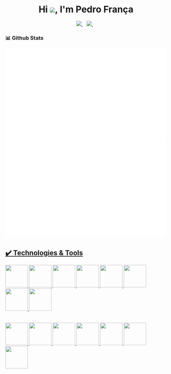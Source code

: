 <h1 align="center">Hi <img src="https://raw.githubusercontent.com/kaueMarques/kaueMarques/master/hi.gif" height="30px">, I'm Pedro França</h1>

<!-- Formas de Contato  -->
<p align='center'>
  
  <a href="https://www.linkedin.com/in/pedrofrancaa/">
    <img src="https://img.shields.io/badge/linkedin-%230077B5.svg?&style=for-the-badge&logo=linkedin&logoColor=white" />
  </a>&nbsp;&nbsp;
  
  <a href="https://www.behance.net/pedrofrancaa/">
    <img src="https://img.shields.io/badge/-Behance-blue?style=for-the-badge&logo=behance&logoColor=white" />
  </a>&nbsp;&nbsp;
  
  <!-- Formas de Contato - FIM  -->
  
### 📊 Github Stats
<a href='https://github.com/rahul-jha98/github-stats-transparent'>

![Stats Overview](https://raw.githubusercontent.com/pedroofrancaa/github-stats-transparent/output/generated/overview.svg)
![Most Used Languages](https://raw.githubusercontent.com/pedroofrancaa/github-stats-transparent/output/generated/languages.svg)

## ✔️ Technologies & Tools
          
<img src="https://cdn.jsdelivr.net/gh/devicons/devicon/icons/html5/html5-original-wordmark.svg" width="70" height="70"/> 
<img src="https://cdn.jsdelivr.net/gh/devicons/devicon/icons/css3/css3-original.svg" " width="70" height="70" />
<img src="https://cdn.jsdelivr.net/gh/devicons/devicon/icons/javascript/javascript-original.svg" width="70" height="70" />
<img src="https://cdn.jsdelivr.net/gh/devicons/devicon/icons/c/c-original.svg" width="70" height="70"/>  
<img src="https://cdn.jsdelivr.net/gh/devicons/devicon/icons/cplusplus/cplusplus-original.svg" width="70" height="70" /> 
<img src="https://cdn.jsdelivr.net/gh/devicons/devicon/icons/python/python-original-wordmark.svg" width="70" height="70"/>
<img src="https://cdn.jsdelivr.net/gh/devicons/devicon/icons/java/java-original-wordmark.svg" width="70" height="70" />
<img src="https://cdn.jsdelivr.net/gh/devicons/devicon/icons/swift/swift-original.svg" width="70" height="70"/>
<br> <br> <br>
<img src="https://cdn.jsdelivr.net/gh/devicons/devicon/icons/androidstudio/androidstudio-original.svg"  width="70" height="70" />
<img src="https://cdn.jsdelivr.net/gh/devicons/devicon/icons/xcode/xcode-original.svg"  width="70" height="70" />
<img src="https://cdn.jsdelivr.net/gh/devicons/devicon/icons/vscode/vscode-original.svg"  width="70" height="70" />
<img src="https://cdn.jsdelivr.net/gh/devicons/devicon/icons/firebase/firebase-plain-wordmark.svg"  width="70" height="70" />
<img src="https://cdn.jsdelivr.net/gh/devicons/devicon/icons/git/git-original.svg"  width="70" height="70" />
<img src="https://cdn.jsdelivr.net/gh/devicons/devicon/icons/jetbrains/jetbrains-original.svg"  width="70" height="70" />
<img src="https://cdn.jsdelivr.net/gh/devicons/devicon/icons/anaconda/anaconda-original-wordmark.svg"  width="70" height="70" />
          
